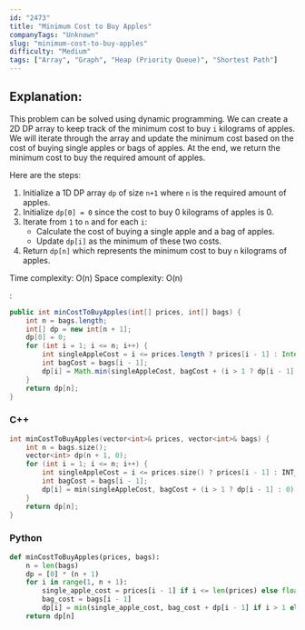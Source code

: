 ```yaml
---
id: "2473"
title: "Minimum Cost to Buy Apples"
companyTags: "Unknown"
slug: "minimum-cost-to-buy-apples"
difficulty: "Medium"
tags: ["Array", "Graph", "Heap (Priority Queue)", "Shortest Path"]
---
```


## Explanation:

This problem can be solved using dynamic programming. We can create a 2D DP array to keep track of the minimum cost to buy `i` kilograms of apples. We will iterate through the array and update the minimum cost based on the cost of buying single apples or bags of apples. At the end, we return the minimum cost to buy the required amount of apples.

Here are the steps:
1. Initialize a 1D DP array `dp` of size `n+1` where `n` is the required amount of apples.
2. Initialize `dp[0] = 0` since the cost to buy 0 kilograms of apples is 0.
3. Iterate from `1` to `n` and for each `i`:
   - Calculate the cost of buying a single apple and a bag of apples.
   - Update `dp[i]` as the minimum of these two costs.
4. Return `dp[n]` which represents the minimum cost to buy `n` kilograms of apples.

Time complexity: O(n)
Space complexity: O(n)

:

```java
public int minCostToBuyApples(int[] prices, int[] bags) {
    int n = bags.length;
    int[] dp = new int[n + 1];
    dp[0] = 0;
    for (int i = 1; i <= n; i++) {
        int singleAppleCost = i <= prices.length ? prices[i - 1] : Integer.MAX_VALUE;
        int bagCost = bags[i - 1];
        dp[i] = Math.min(singleAppleCost, bagCost + (i > 1 ? dp[i - 1] : 0));
    }
    return dp[n];
}
```

### C++
```cpp
int minCostToBuyApples(vector<int>& prices, vector<int>& bags) {
    int n = bags.size();
    vector<int> dp(n + 1, 0);
    for (int i = 1; i <= n; i++) {
        int singleAppleCost = i <= prices.size() ? prices[i - 1] : INT_MAX;
        int bagCost = bags[i - 1];
        dp[i] = min(singleAppleCost, bagCost + (i > 1 ? dp[i - 1] : 0));
    }
    return dp[n];
}
```

### Python
```python
def minCostToBuyApples(prices, bags):
    n = len(bags)
    dp = [0] * (n + 1)
    for i in range(1, n + 1):
        single_apple_cost = prices[i - 1] if i <= len(prices) else float('inf')
        bag_cost = bags[i - 1]
        dp[i] = min(single_apple_cost, bag_cost + dp[i - 1] if i > 1 else 0)
    return dp[n]
```